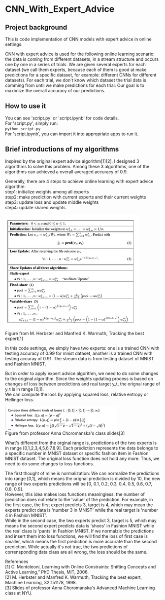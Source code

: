 # CNN_With_Expert_Advice

## Project background
This is code implementation of CNN models with expert advice in online settings.

CNN with expert advice is used for the following online learning scenario: the data is coming from different datasets, in a stream structure and occurs one by one in a series of trials. We are given several experts for each dataset.(we call them experts, because each of them is good at make predictions for a specific dataset, for example: different CNNs for different datasets). For each trial, we don't know which dataset the trial data is comming from until we make predictions for each trial. Our goal is to maximize the overall accuracy of our predictions. 

## How to use it
You can see 'script.py' or 'script.ipynb' for code details.<br>
For 'script.py', simply run:<br>
`python script.py`<br>
For 'script.ipynb', you can import it into appropriate apps to run it.

## Brief introductions of my algorithms
Inspired by the original expert advice algorithm[1][2], I designed 3 algorithms to solve this problem. Among these 3 algorithms, one of the algorithms can achieved a overall averaged accuracy of 0.9. 

Generally, there are 4 steps to achieve online learning with expert advice algorithm:<br>
step1: initialize weights among all experts<br>
step2: make prediction with current experts and their current weights<br>
step3: update loss and update middle weights<br>
step4: update shared weights<br>


![Expert Advice](/images/original_expert_advice_algorithm.png)<br>
Figure from M. Herbster and Manfred K. Warmuth, Tracking the best expert[1]<br>

In this code settings, we simply have two experts: one is a trained CNN with testing accuracy of 0.99 for mnist dataset, another is a trained CNN with testing accuray of 0.91. The stream data is from testing dataset of MNIST and Fashion MNIST.

But in order to apply expert advice algorithm, we need to do some changes to the original algorithm. Since the weights updating process is based on changes of loss between predictions and real target y_t, the orignal range of y_t is in range [0,1]. <br>
We can compute the loss by applying squared loss, relative entropy or Hellinger loss.<br>

![loss functions](/images/loss.png)<br>
Figure from professor Anna Choromanska's class slides[3]<br>

What's different from the orginal range is, predictions of the two experts is in range [0,1,2,3,4,5,6,7,8,9]. Each prediction represents the data belongs to a specific number in MNIST dataset or specific fashion item in Fashion MNIST dataset. The original loss function does not hold any more. Thus, we need to do some changes to loss functions.

The first thought of mine is normalization: We can normalize the predictions into range [0,1], which means the orignal prediction is divided by 10, the new range of two experts predictions will be [0, 0.1, 0.2, 0.3, 0.4, 0.5, 0.6, 0.7, 0.8, 0.9].<br>
However, this idea makes loss functions meaningless: the number of prediction does not relate to the 'value' of the prediction. For example, in the first case, the first expert predicts 3, target is 4, which may mean the experts predict data is 'number 3 in MNIST' while the real target is 'number 4 in Fashion MNIST'.<br>
While in the second case, the two experts predict 3, target is 5, which may means the second expert predicts data is 'shoes' in Fashion MNIST while the real class is  'pants' in Fashion MNIST. If we normalzie the predictions and insert them into loss functions, we will find the loss of first case is smaller, which means the first prediction is more accurate than the second prediction. While actually it's not true, the two predictions of corrensponding data class are all wrong, the loss should be the same.<br>

References<br>
[1] C. Monteleoni, Learning with Online Constraints: Shifting Concepts and Active Learning,” PhD Thesis, MIT, 2006.<br>
[2] M. Herbster and Manfred K. Warmuth, Tracking the best expert, Machine Learning, 32:151178, 1998.<br>
[3] Slides of professor Anna Choromanska's Advanced Machine Learning class at NYU.<br>